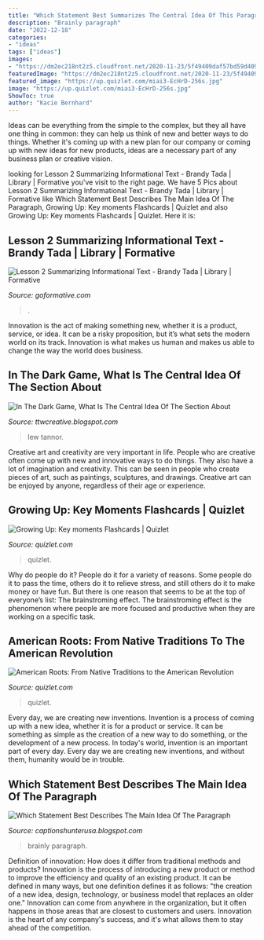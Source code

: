 ```yaml
---
title: "Which Statement Best Summarizes The Central Idea Of This Paragraph Quizlet ~ In The Dark Game, What Is The Central Idea Of The Section About"
description: "Brainly paragraph"
date: "2022-12-18"
categories:
- "ideas"
tags: ["ideas"]
images:
- "https://dm2ec218nt2z5.cloudfront.net/2020-11-23/5f49409daf57bd59d4096956/5fbc0c2c134e9525d50505c4_7.png"
featuredImage: "https://dm2ec218nt2z5.cloudfront.net/2020-11-23/5f49409daf57bd59d4096956/5fbc0c2c134e9525d50505c4_7.png"
featured_image: "https://up.quizlet.com/miai3-EcHrD-256s.jpg"
image: "https://up.quizlet.com/miai3-EcHrD-256s.jpg"
ShowToc: true
author: "Kacie Bernhard"
---
```



Ideas can be everything from the simple to the complex, but they all have one thing in common: they can help us think of new and better ways to do things. Whether it's coming up with a new plan for our company or coming up with new ideas for new products, ideas are a necessary part of any business plan or creative vision.

	

		
looking for Lesson 2 Summarizing Informational Text - Brandy Tada | Library | Formative you've visit to the right page. We have 5 Pics about Lesson 2 Summarizing Informational Text - Brandy Tada | Library | Formative like Which Statement Best Describes The Main Idea Of The Paragraph, Growing Up: Key moments Flashcards | Quizlet and also Growing Up: Key moments Flashcards | Quizlet. Here it is:
		
    
## Lesson 2 Summarizing Informational Text - Brandy Tada | Library | Formative

<img loading=lazy src="https://dm2ec218nt2z5.cloudfront.net/2020-11-23/5f49409daf57bd59d4096956/5fbc0c2c134e9525d50505c4_7.png" onerror="this.onerror=null;this.src='https://tse1.mm.bing.net/th?id=OIP.NQp3_Vv0pTvbqWn9kBtW9gHaJL&amp;pid=15.1';" alt="Lesson 2 Summarizing Informational Text - Brandy Tada | Library | Formative">

_Source: goformative.com_

>. 

	

Innovation is the act of making something new, whether it is a product, service, or idea. It can be a risky proposition, but it’s what sets the modern world on its track. Innovation is what makes us human and makes us able to change the way the world does business.

    
## In The Dark Game, What Is The Central Idea Of The Section About

<img loading=lazy src="https://0901.static.prezi.com/preview/v2/3m2mqbibev7uteyvoviqpfjbhp6jc3sachvcdoaizecfr3dnitcq_3_0.png" onerror="this.onerror=null;this.src='https://tse2.mm.bing.net/th?id=OIP.3uTRXSJPkVWy_LKNi28CSQHaEo&amp;pid=15.1';" alt="In The Dark Game, What Is The Central Idea Of The Section About">

_Source: ttwcreative.blogspot.com_

>lew tannor. 

	

Creative art and creativity are very important in life. People who are creative often come up with new and innovative ways to do things. They also have a lot of imagination and creativity. This can be seen in people who create pieces of art, such as paintings, sculptures, and drawings. Creative art can be enjoyed by anyone, regardless of their age or experience.

    
## Growing Up: Key Moments Flashcards | Quizlet

<img loading=lazy src="https://up.quizlet.com/wqls8-NFhfn-256s.jpg" onerror="this.onerror=null;this.src='https://tse1.mm.bing.net/th?id=OIP.y0q83_qcwvsX6go5Dvsf-gAAAA&amp;pid=15.1';" alt="Growing Up: Key moments Flashcards | Quizlet">

_Source: quizlet.com_

>quizlet. 

	

Why do people do it?
People do it for a variety of reasons. Some people do it to pass the time, others do it to relieve stress, and still others do it to make money or have fun. But there is one reason that seems to be at the top of everyone’s list: The brainstroming effect. The brainstroming effect is the phenomenon where people are more focused and productive when they are working on a specific task.

    
## American Roots: From Native Traditions To The American Revolution

<img loading=lazy src="https://up.quizlet.com/miai3-EcHrD-256s.jpg" onerror="this.onerror=null;this.src='https://tse4.mm.bing.net/th?id=OIP.zRPBfeUzZX53prY3RAutTwAAAA&amp;pid=15.1';" alt="American Roots: From Native Traditions to the American Revolution">

_Source: quizlet.com_

>quizlet. 

	

Every day, we are creating new inventions.
Invention is a process of coming up with a new idea, whether it is for a product or service. It can be something as simple as the creation of a new way to do something, or the development of a new process. In today's world, invention is an important part of every day. Every day we are creating new inventions, and without them, humanity would be in trouble.

    
## Which Statement Best Describes The Main Idea Of The Paragraph

<img loading=lazy src="https://us-static.z-dn.net/files/d2d/d912c1c4c35f9de44e17e4bcd5e1485f.png" onerror="this.onerror=null;this.src='https://tse4.mm.bing.net/th?id=OIP.Y5Nb_1c-d22d90guHh3yqwHaHa&amp;pid=15.1';" alt="Which Statement Best Describes The Main Idea Of The Paragraph">

_Source: captionshunterusa.blogspot.com_

>brainly paragraph. 

	

Definition of innovation: How does it differ from traditional methods and products?
Innovation is the process of introducing a new product or method to improve the efficiency and quality of an existing product. It can be defined in many ways, but one definition defines it as follows: "the creation of a new idea, design, technology, or business model that replaces an older one." Innovation can come from anywhere in the organization, but it often happens in those areas that are closest to customers and users. Innovation is the heart of any company's success, and it's what allows them to stay ahead of the competition.

